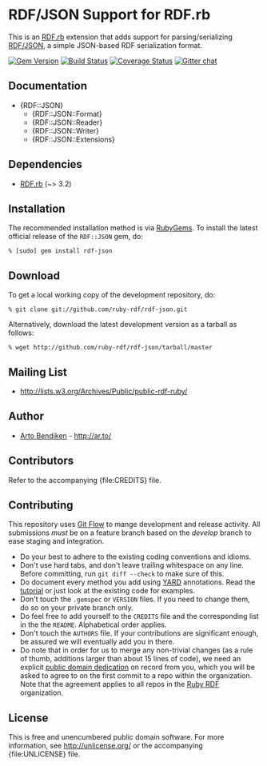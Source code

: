 RDF/JSON Support for RDF.rb
===========================

This is an [RDF.rb][] extension that adds support for parsing/serializing
[RDF/JSON][], a simple JSON-based RDF serialization format.

[![Gem Version](https://badge.fury.io/rb/rdf-json.png)](https://badge.fury.io/rb/rdf-json)
[![Build Status](https://github.com/ruby-rdf/rdf-json/workflows/CI/badge.svg?branch=develop)](https://github.com/ruby-rdf/rdf-json/actions?query=workflow%3ACI)
[![Coverage Status](https://coveralls.io/repos/ruby-rdf/rdf-json/badge.svg?branch=develop)](https://coveralls.io/github/ruby-rdf/rdf-json?branch=develop)
[![Gitter chat](https://badges.gitter.im/ruby-rdf/rdf.png)](https://gitter.im/ruby-rdf/rdf)

Documentation
-------------

* {RDF::JSON}
  * {RDF::JSON::Format}
  * {RDF::JSON::Reader}
  * {RDF::JSON::Writer}
  * {RDF::JSON::Extensions}

Dependencies
------------

* [RDF.rb](http://rubygems.org/gems/rdf) (~> 3.2)

Installation
------------

The recommended installation method is via [RubyGems](http://rubygems.org/).
To install the latest official release of the `RDF::JSON` gem, do:

    % [sudo] gem install rdf-json

Download
--------

To get a local working copy of the development repository, do:

    % git clone git://github.com/ruby-rdf/rdf-json.git

Alternatively, download the latest development version as a tarball as
follows:

    % wget http://github.com/ruby-rdf/rdf-json/tarball/master

Mailing List
------------

* <http://lists.w3.org/Archives/Public/public-rdf-ruby/>

Author
------

* [Arto Bendiken](http://github.com/ruby-rdf) - <http://ar.to/>

Contributors
------------

Refer to the accompanying {file:CREDITS} file.

## Contributing

This repository uses [Git Flow](https://github.com/nvie/gitflow) to mange development and release activity. All submissions _must_ be on a feature branch based on the _develop_ branch to ease staging and integration.

* Do your best to adhere to the existing coding conventions and idioms.
* Don't use hard tabs, and don't leave trailing whitespace on any line.
  Before committing, run `git diff --check` to make sure of this.
* Do document every method you add using [YARD][] annotations. Read the
  [tutorial][YARD-GS] or just look at the existing code for examples.
* Don't touch the `.gemspec` or `VERSION` files. If you need to change them,
  do so on your private branch only.
* Do feel free to add yourself to the `CREDITS` file and the
  corresponding list in the the `README`. Alphabetical order applies.
* Don't touch the `AUTHORS` file. If your contributions are significant
  enough, be assured we will eventually add you in there.
* Do note that in order for us to merge any non-trivial changes (as a rule
  of thumb, additions larger than about 15 lines of code), we need an
  explicit [public domain dedication][PDD] on record from you,
  which you will be asked to agree to on the first commit to a repo within the organization.
  Note that the agreement applies to all repos in the [Ruby RDF](https://github.com/ruby-rdf/) organization.

## License

This is free and unencumbered public domain software. For more information,
see <http://unlicense.org/> or the accompanying {file:UNLICENSE} file.

[RDF.rb]:   https://ruby-rdf.github.io/rdf/
[RDF/JSON]: http://www.w3.org/TR/2013/NOTE-rdf-json-20131107/
[YARD]:             http://yardoc.org/
[YARD-GS]:          http://rubydoc.info/docs/yard/file/docs/GettingStarted.md
[PDD]:              https://unlicense.org/#unlicensing-contributions
